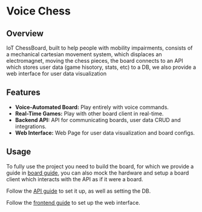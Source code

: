# Voice Chess

## Overview

IoT ChessBoard, built to help people with mobility impairments,
consists of a mechanical cartesian movement system, which displaces
an electromagnet, moving the chess pieces, the board connects to an
API which stores user data (game hisotory, stats, etc) to a DB, we
also provide a web interface for user data visualization

## Features

- **Voice-Automated Board:** Play entirely with voice commands.
- **Real-Time Games:** Play with other board client in real-time.
- **Backend API:** API for communicating boards, user data CRUD and integrations.
- **Web Interface:** Web Page for user data visualization and board configs.

## Usage

To fully use the project you need to build the board, for which we provide a guide in
[board guide](board/README.md), you can also mock the hardware and setup a board
client which interacts with the API as if it were a board.

Follow the [API guide](board/README.md) to set it up, as well as setting the DB.

Follow the [frontend guide](board/README.md) to set up the web interface.

